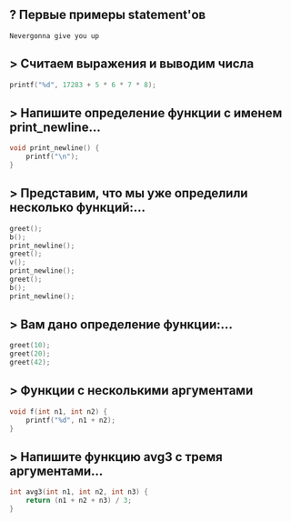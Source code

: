 ## ? Первые примеры statement'ов
`Nevergonna give you up`

## > Считаем выражения и выводим числа
```c
printf("%d", 17283 + 5 * 6 * 7 * 8);
```

## > Напишите определение функции с именем print_newline...
```c
void print_newline() {
    printf("\n");
}
```

## > Представим, что мы уже определили несколько функций:...

```c
greet();
b();
print_newline();
greet();
v();
print_newline();
greet();
b();
print_newline();
```

## > Вам дано определение функции:...
```c
greet(10);
greet(20);
greet(42);
```

## > Функции с несколькими аргументами
```c
void f(int n1, int n2) {
    printf("%d", n1 + n2);
}
```

## > Напишите функцию avg3 с тремя аргументами...

```c
int avg3(int n1, int n2, int n3) {
    return (n1 + n2 + n3) / 3;
}
```
